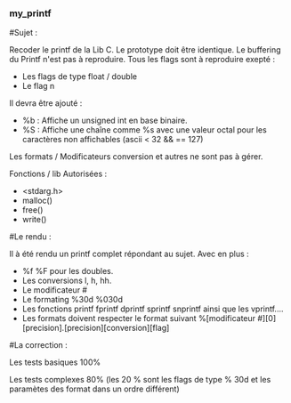 ### my_printf

#Sujet :

Recoder le printf de la Lib C. Le prototype doit être identique.
Le buffering du Printf n'est pas à reproduire.
Tous les flags sont à reproduire exepté :
  - Les flags de type float / double
  - Le flag n

Il devra être ajouté :
  - %b :
        Affiche un unsigned int en base binaire.
  - %S :
        Affiche une chaîne comme %s avec une valeur octal pour les caractères non affichables (ascii < 32 && == 127)

Les formats / Modificateurs conversion et autres ne sont pas à gérer.

Fonctions / lib Autorisées :
  - \<stdarg.h\>
  - malloc()
  - free()
  - write()

#Le rendu :

Il à été rendu un printf complet répondant au sujet.
Avec en plus :
  - %f %F pour les doubles.
  - Les conversions l, h, hh.
  - Le modificateur #
  - Le formating %30d %030d
  - Les fonctions printf fprintf dprintf sprintf snprintf ainsi que les vprintf....
  - Les formats doivent respecter le format suivant %[modificateur #][0][precision].[precision][conversion][flag]

#La correction :

Les tests basiques 100%

Les tests complexes 80% (les 20 % sont les flags de type % 30d et les paramètes des format dans un ordre différent)
